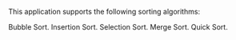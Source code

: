 This application supports the following sorting algorithms:

Bubble Sort.
Insertion Sort.
Selection Sort.
Merge Sort.
Quick Sort.
